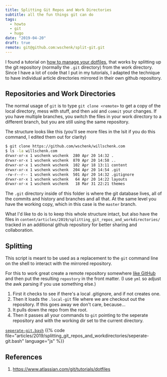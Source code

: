 ```yaml
---
title: Splitting Git Repos and Work Directories
subtitle: all the fun things git can do
tags:
  - howto
  - git
  - hugo
date: "2019-04-20"
draft: true
remote: git@github.com:wschenk/split-git.git
---
```


I found a tutorial on [how to manage your dotfiles](https://www.atlassian.com/git/tutorials/dotfiles), that works by splitting up the git repository (normally the `.git` directory) from the work directory.  Since I have a lot of code that I put in my tutorials, I adapted the technique to have individual article directories mirrored in their own github repository.

## Repositories and Work Directories

The normal usage of `git` is to type `git clone <remote>` to get a copy of the local directory, mess with stuff, and then `add` and `commit` your changes.  If you have multiple branches, you switch the files in your work directory to a different branch, but you are still using the same repository.

The structure looks like this (you'll see more files in the lsit if you do this command, I edited them out for clarity)

```bash
$ git clone https://github.com/wschenk/willschenk.com
$ ls -la willschenk.com
drwxr-xr-x 1 wschenk wschenk  280 Apr 20 14:32 .
drwxr-xr-x 1 wschenk wschenk  870 Apr 20 14:58 ..
drwxr-xr-x 1 wschenk wschenk  102 Apr 18 13:11 content
drwxr-xr-x 1 wschenk wschenk  204 Apr 20 14:54 .git
-rw-r--r-- 1 wschenk wschenk  501 Apr 20 14:32 .gitignore
drwxr-xr-x 1 wschenk wschenk   64 Apr 20 14:22 layouts
drwxr-xr-x 1 wschenk wschenk   18 Mar 31 22:21 themes
```

The `.git` directory inside of this folder is where the git database lives, all of the commits and history and branches and all that.  At the same level you have the working copy, which in this case is the `master` branch.

What I'd like to do is to keep this whole structure intact, but also have the files in `content/articles/2019/splitting_git_repos_and_workdirectories/` tracked in an additional github repository for better sharing and collaboration.

## Splitting

This script is meant to be used as a replacement to the `git` command line on the shell to interact with the mirrored repository.

For this to work great create a remote repository somewhere [like GitHub](https://github.com/new) and then put the resulting `repostory` in the front matter.  (I use `yml` so adjust the awk parsing if you use something else.)

1. First it checks to see if there's a local .gitignore, and if not creates one.
2. Then it loads the `.local-git` file where we are checkout out the repository.  If this goes away we don't care, because...
3. It pulls down the repo from the root.
4. Then it passes all your commands to `git` pointing to the seperate repository and with the working dir set to the current directory.


[`seperate-git.bash`](seperate-git.bash)
{{% code file="articles/2019/splitting_git_repos_and_workdirectories/seperate-git.bash" language="js" %}}



## References

1. https://www.atlassian.com/git/tutorials/dotfiles
